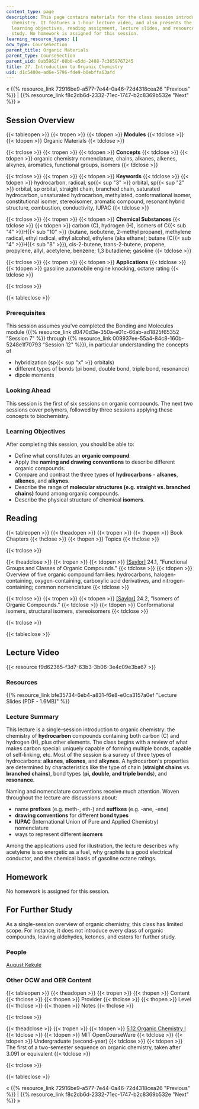 ```yaml
---
content_type: page
description: This page contains materials for the class session introducing organic
  chemistry. It features a 1-hour lecture video, and also presents the prerequisites,
  learning objectives, reading assignment, lecture slides, and resources for further
  study. No homework is assigned for this session.
learning_resource_types: []
ocw_type: CourseSection
parent_title: Organic Materials
parent_type: CourseSection
parent_uid: 0ab5962f-08b0-e5dd-2488-7c3659767245
title: 27. Introduction to Organic Chemistry
uid: d1c5400e-ad6e-5796-fde9-b0ebffa63afd
---
```


« {{% resource_link 72916be9-a577-7e44-0a46-72d4318cea26 "Previous" %}} | {{% resource_link f8c2db6d-2332-71ec-1747-b2c8369b532e "Next" %}} »

Session Overview
----------------

{{< tableopen >}}
{{< tropen >}}
{{< tdopen >}}
**Modules**
{{< tdclose >}}
{{< tdopen >}}
Organic Materials
{{< tdclose >}}

{{< trclose >}}
{{< tropen >}}
{{< tdopen >}}
**Concepts**
{{< tdclose >}}
{{< tdopen >}}
organic chemistry nomenclature, chains, alkanes, alkenes, alkynes, aromatics, functional groups, isomers
{{< tdclose >}}

{{< trclose >}}
{{< tropen >}}
{{< tdopen >}}
**Keywords**
{{< tdclose >}}
{{< tdopen >}}
hydrocarbon, radical, sp{{< sup "3" >}} orbital, sp{{< sup "2" >}} orbital, sp orbital, straight chain, branched chain, saturated hydrocarbon, unsaturated hydrocarbon, methylated, conformational isomer, constitutional isomer, stereoisomer, aromatic compound, resonant hybrid structure, combustion, conductivity, IUPAC
{{< tdclose >}}

{{< trclose >}}
{{< tropen >}}
{{< tdopen >}}
**Chemical Substances**
{{< tdclose >}}
{{< tdopen >}}
carbon (C), hydrogen (H), isomers of C{{< sub "4" >}}H{{< sub "10" >}} (butane, isobutene, 2-methyl propane), methylene radical, ethyl radical, ethyl alcohol, ethylene (aka ethane); butane (C{{< sub "4" >}}H{{< sub "8" >}}), cis-2-butene, trans-2-butene, propene, propylene, allyl, acetylene, benzene; 1,3 butadiene; gasoline
{{< tdclose >}}

{{< trclose >}}
{{< tropen >}}
{{< tdopen >}}
**Applications**
{{< tdclose >}}
{{< tdopen >}}
gasoline automobile engine knocking, octane rating
{{< tdclose >}}

{{< trclose >}}

{{< tableclose >}}

### Prerequisites

This session assumes you've completed the Bonding and Molecules module ({{% resource_link d0470d3e-350a-e01c-66ab-ad1825f65352 "Session 7" %}} through {{% resource_link 009937ee-55a4-84c8-160b-5248e1f70793 "Session 12" %}}), in particular understanding the concepts of

*   hybridization (sp{{< sup "x" >}} orbitals)
*   different types of bonds (pi bond, double bond, triple bond, resonance)
*   dipole moments

### Looking Ahead

This session is the first of six sessions on organic compounds. The next two sessions cover polymers, followed by three sessions applying these concepts to biochemistry.

### Learning Objectives

After completing this session, you should be able to:

*   Define what constitutes an **organic compound**.
*   Apply the **naming and drawing conventions** to describe different organic compounds.
*   Compare and contrast the three types of **hydrocarbons** \- **alkanes**, **alkenes**, and **alkynes**.
*   Describe the range of **molecular structures (e.g. straight vs. branched chains)** found among organic compounds.
*   Describe the physical structure of chemical **isomers**.

Reading
-------

{{< tableopen >}}
{{< theadopen >}}
{{< tropen >}}
{{< thopen >}}
Book Chapters
{{< thclose >}}
{{< thopen >}}
Topics
{{< thclose >}}

{{< trclose >}}

{{< theadclose >}}
{{< tropen >}}
{{< tdopen >}}
[\[Saylor\]](https://saylordotorg.github.io/text_general-chemistry-principles-patterns-and-applications-v1.0/s28-01-functional-groups-and-classes-.html) 24.1, "Functional Groups and Classes of Organic Compounds."
{{< tdclose >}}
{{< tdopen >}}
Overview of five organic compound families: hydrocarbons, halogen-containing, oxygen-containing, carboxylic acid derivatives, and nitrogen-containing; common nomenclature
{{< tdclose >}}

{{< trclose >}}
{{< tropen >}}
{{< tdopen >}}
[\[Saylor\]](https://saylordotorg.github.io/text_general-chemistry-principles-patterns-and-applications-v1.0/s28-02-isomers-of-organic-compounds.html) 24.2, "Isomers of Organic Compounds."
{{< tdclose >}}
{{< tdopen >}}
Conformational isomers, structural isomers, stereoisomers
{{< tdclose >}}

{{< trclose >}}

{{< tableclose >}}

Lecture Video
-------------

{{< resource f9d62365-f3d7-63b3-3b06-3e4c09e3ba67 >}}

### Resources

{{% resource_link bfe35734-6eb4-a831-f6e8-e0ca3157a0ef "Lecture Slides (PDF - 1.6MB)" %}}

### Lecture Summary

This lecture is a single-session introduction to organic chemistry: the chemistry of **hydrocarbon** compounds containing both carbon (C) and hydrogen (H), plus other elements. The class begins with a review of what makes carbon special: uniquely capable of forming multiple bonds, capable of self-linking, etc. Most of the session is a survey of three types of hydrocarbons: **alkanes**, **alkenes**, and **alkynes**. A hydrocarbon's properties are determined by characteristics like the type of chain (**straight chains** vs. **branched chains**), bond types (**pi, double, and triple bonds**), and **resonance**.

Naming and nomenclature conventions receive much attention. Woven throughout the lecture are discussions about:

*   name **prefixes** (e.g. meth-, eth-) and **suffixes** (e.g. -ane, -ene)
*   **drawing conventions** for different **bond types**
*   **IUPAC** (International Union of Pure and Applied Chemistry) nomenclature
*   ways to represent different **isomers**

Among the applications used for illustration, the lecture describes why acetylene is so energetic as a fuel, why graphite is a good electrical conductor, and the chemical basis of gasoline octane ratings.

Homework
--------

No homework is assigned for this session.

For Further Study
-----------------

As a single-session overview of organic chemistry, this class has limited scope. For instance, it does not introduce every class of organic compounds, leaving aldehydes, ketones, and esters for further study.

### People

[August Kekulé](http://en.wikipedia.org/wiki/Friedrich_August_Kekul%C3%A9_von_Stradonitz)

### Other OCW and OER Content

{{< tableopen >}}
{{< theadopen >}}
{{< tropen >}}
{{< thopen >}}
Content
{{< thclose >}}
{{< thopen >}}
Provider
{{< thclose >}}
{{< thopen >}}
Level
{{< thclose >}}
{{< thopen >}}
Notes
{{< thclose >}}

{{< trclose >}}

{{< theadclose >}}
{{< tropen >}}
{{< tdopen >}}
[5.12 Organic Chemistry I](/courses/5-12-organic-chemistry-i-spring-2005)
{{< tdclose >}}
{{< tdopen >}}
MIT OpenCourseWare
{{< tdclose >}}
{{< tdopen >}}
Undergraduate (second-year)
{{< tdclose >}}
{{< tdopen >}}
The first of a two-semester sequence on organic chemistry, taken after 3.091 or equivalent
{{< tdclose >}}

{{< trclose >}}

{{< tableclose >}}

« {{% resource_link 72916be9-a577-7e44-0a46-72d4318cea26 "Previous" %}} | {{% resource_link f8c2db6d-2332-71ec-1747-b2c8369b532e "Next" %}} »